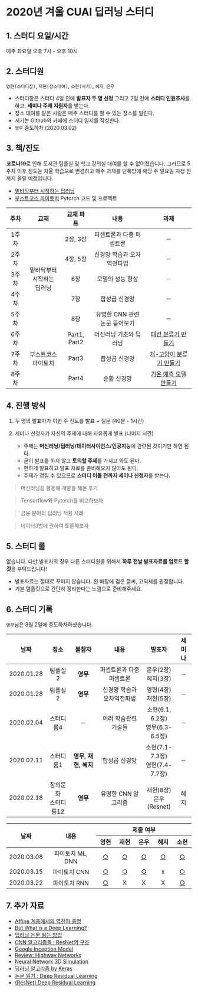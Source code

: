 # 2020년 겨울 CUAI 딥러닝 스터디

## 1. 스터디 요일/시간

매주 화요일 오후 7시 - 오후 10시

## 2. 스터디원

`영현(스터디장)`, `재현(장소대여)`, `소현(서기)`, `혜지`, `은우`

- 스터디장은 스터디 4일 전에 **발표자 두 명 선정** 그리고 2일 전에 **스터디 인원조사**를 하고, **세미나 주제 지원자**를 받는다.
- 장소 대여를 맡은 사람은 매주 스터디를 할 수 있는 장소를 빌린다.
- 서기는 Github와 카페에 스터디 일지를 작성한다.
- `영무` 중도하차 (2020.03.02)

## 3. 책/진도

**코로나19**로 인해 도서관 팀플실 및 학교 강의실 대여를 할 수 없어졌습니다. 그러므로 5주차 이후 진도는 자율 학습으로 변경하고 매주 과제를 단톡방에 해당 주 일요일 자정 전까지 올릴 예정입니다.

- [밑바닥부터 시작하는 딥러닝](http://www.yes24.com/Product/Goods/34970929?Acode=101)
- [부스트코스 파이토치](https://www.edwith.org/boostcourse-dl-pytorch) Pytorch 코드 및 프로젝트

<table style="text-align:center;">
    <thread>
        <tr>
            <th width="10%">주차</th>
            <th width="20%">교재</th>
            <th width="15%">교재 파트</th>
            <th width="30%">내용</th>
            <th width="25%">과제</th>
        </tr>
    </thread>
    <tbody>
        <tr>
            <td align="center">1주차</td>
            <td align="center" rowspan="5">밑바닥부터<br>시작하는<br>딥러닝</td>
            <td align="center">2장, 3장</td>
            <td align="center">퍼셉트론과 다중 퍼셉트론</td>
            <td align="center">─</td>
        </tr>
        <tr>
            <td align="center">2주차</td>
            <td align="center">4장, 5장</td>
            <td align="center">신경망 학습과 오차역전파법</td>
            <td align="center">─</td>
        </tr>
        <tr>
            <td align="center">3주차</td>
            <td align="center">6장</td>
            <td align="center">모델의 성능 향상</td>
            <td align="center">─</td>
        </tr>
        <tr>
            <td align="center">4주차</td>
            <td align="center">7장</td>
            <td align="center">합성곱 신경망</td>
            <td align="center">─</td>
        </tr>
        <tr>
            <td align="center">5주차</td>
            <td align="center">8장</td>
            <td align="center">유명한 CNN 관련 논문 뜯어보기</td>
            <td align="center">─</td>
        </tr>
        <tr>
            <td align="center">6주차</td>
            <td align="center" rowspan="3">부스트코스 파이토치</td>
            <td align="center">Part1, Part2</td>
            <td align="center">머신러닝 기초와 딥러닝</td>
            <td align="center"><a href="https://www.edwith.org/boostcourse-dl-pytorch/joinLectures/24380">패션 분류기 만들기</a></td>
        </tr>
        <tr>
            <td align="center">7주차</td>
            <td align="center">Part3</td>
            <td align="center">합성곱 신경망</td>
            <td align="center"><a href="https://www.edwith.org/boostcourse-dl-pytorch/joinLectures/24381">개-고양이 분류기 만들기</a></td>
        </tr>
        <tr>
            <td align="center">8주차</td>
            <td align="center">Part4</td>
            <td align="center">순환 신경망</td>
            <td align="center"><a href="https://www.edwith.org/boostcourse-dl-pytorch/joinLectures/24382">기온 예측 모델 만들기</a></td>
        </tr>
    </tbody>
</table>

## 4. 진행 방식

1. 두 명의 발표자가 이번 주 진도를 발표 + 질문 (40분 - 1시간)
2. 세미나 신청자가 자신의 주제에 대해 자유롭게 발표 (나머지 시간)

   - 주제는 **머신러닝/딥러닝/데이터사이언스/인공지능**에 관련된 것이기만 하면 된다.
   - 굳이 발표를 하지 않고 **토의할 주제**를 가지고 와도 된다.
   - 편하게 발표하고 발표 자료를 준비해오지 않아도 된다.
   - 주제가 겹칠 수 있으므로 **스터디 이틀 전까지 세미나 신청자**를 받는다.

> 머신러닝을 활용해 개발을 해본 후기

> Tensorflow와 Pytorch를 비교하보자

> 금융 분야의 딥러닝 적용 사례

> 데이터3법에 관하여 토론해보자

## 5. 스터디 룰

없습니다. 다만 발표자의 경우 다른 스터디원을 위해서 **하루 전날 발표자료를 업로드 할 것**을 부탁드립니다!

- 발표자료는 절대로 꾸미지 않습니다. 횐 바탕에 검은 글씨, 고딕체를 권장합니다.
- 기본 템플릿으로 간단히 정리한다는 느낌으로 준비해주세요.

## 6. 스터디 기록

`영무`님은 3월 2일에 중도하차하셨습니다.

<table style="text-align:center;">
    <thread>
        <tr>
            <th width="10%">날짜</th>
            <th width="15%">장소</th>
            <th width="17%">불참자</th>
            <th width="30%">내용</th>
            <th width="18%">발표자</th>
            <th width="10%">세미나</th>
        </tr>
    </thread>
    <tbody>
        <tr>
            <td align="center">2020.01.28</td>
            <td align="center">팀플실2</td>
            <td align="center"><b>영무</b></td>
            <td align="center">퍼셉트론과 다중 퍼셉트론</td>
            <td align="center">은우(2장)<br>혜지(3장)</td>
            <td align="center">─</td>
        </tr>
        <tr>
            <td align="center">2020.01.28</td>
            <td align="center">팀플실2</td>
            <td align="center"><b>영무</b></td>
            <td align="center">신경망 학습과 오차역전파법</td>
            <td align="center">영현(4장)<br>재현(5장)</td>
            <td align="center">─</td>
        </tr>
        <tr>
            <td align="center">2020.02.04</td>
            <td align="center">스터디룸4</td>
            <td align="center">─</td>
            <td align="center">여러 학습관련 기술들</td>
            <td align="center">소현(6.1, 6.2장)<br>영무(6.3-6.5장)</td>
            <td align="center">─</td>
        </tr>
        <tr>
            <td align="center">2020.02.11</td>
            <td align="center">스터디룸1</td>
            <td align="center"><b>영무, 재현, 혜지</b></td>
            <td align="center">합성곱 신경망</td>
            <td align="center">소현(7.1-7.3장)<br>영현(7.4-7.7장)</td>
            <td align="center">─</td>
        </tr>
        <tr>
            <td align="center">2020.02.18</td>
            <td align="center">창의문화<br>스터디룸12</td>
            <td align="center"><b>영무</b></td>
            <td align="center">유명한 CNN 알고리즘</td>
            <td align="center">재현(8장)<br>은우(Resnet)</td>
            <td align="center">혜지</td>
        </tr>
    </tbody>
</table>

<table>
    <thread>
        <tr>
            <th width="10%" rowspan="2">날짜</th>
            <th width="32%" rowspan="2">내용</th>
            <th width="58%" colspan="5">제출 여부</th>
        </tr>
        <tr>
            <th>영현</th>
            <th>재현</th>
            <th>은우</th>
            <th>혜지</th>
            <th>소현</th>
        </tr>
    </thread>
    <tbody>
        <tr>
            <td align="center">2020.03.08</td>
            <td align="center">파이토치 ML, DNN</td>
            <td align="center"><a href="https://github.com/CoodingPenguin/deep-learning-study-2020w/blob/master/week6/%EB%B6%80%EC%8A%A4%ED%8A%B8%EC%BD%94%EC%8A%A4%201%EC%A3%BC%EC%B0%A8%20(%EC%98%81%ED%98%84).png">○</a></td>
            <td align="center"><a href="https://github.com/CoodingPenguin/deep-learning-study-2020w/blob/master/week6/%EB%B6%80%EC%8A%A4%ED%8A%B8%EC%BD%94%EC%8A%A4%201%EC%A3%BC%EC%B0%A8%20(%EC%9E%AC%ED%98%84).png">○</a></td>
            <td align="center"><a href="https://github.com/CoodingPenguin/deep-learning-study-2020w/blob/master/week6/%EB%B6%80%EC%8A%A4%ED%8A%B8%EC%BD%94%EC%8A%A4%201%EC%A3%BC%EC%B0%A8%20(%EC%9D%80%EC%9A%B0).png">○</a></td>
            <td align="center"><a href="https://github.com/CoodingPenguin/deep-learning-study-2020w/blob/master/week6/%EB%B6%80%EC%8A%A4%ED%8A%B8%EC%BD%94%EC%8A%A4%201%EC%A3%BC%EC%B0%A8%20(%ED%98%9C%EC%A7%80).jpg">○</a></td>
            <td align="center"><a href="https://github.com/CoodingPenguin/deep-learning-study-2020w/blob/master/week6/%EB%B6%80%EC%8A%A4%ED%8A%B8%EC%BD%94%EC%8A%A4%201%EC%A3%BC%EC%B0%A8%20(%EC%86%8C%ED%98%84).png">○</a></td>
        </tr>
        <tr>
            <td align="center">2020.03.15</td>
            <td align="center">파이토치 CNN</td>
            <td align="center"><a href="https://github.com/CoodingPenguin/deep-learning-study-2020w/blob/master/week7/%EB%B6%80%EC%8A%A4%ED%8A%B8%EC%BD%94%EC%8A%A4%202%EC%A3%BC%EC%B0%A8%20(%EC%98%81%ED%98%84).png">○</a></td>
            <td align="center"><a href="https://github.com/CoodingPenguin/deep-learning-study-2020w/blob/master/week7/%EB%B6%80%EC%8A%A4%ED%8A%B8%EC%BD%94%EC%8A%A4%202%EC%A3%BC%EC%B0%A8%20(%EC%9E%AC%ED%98%84).png">○</a></td>
            <td align="center"><a href="https://github.com/CoodingPenguin/deep-learning-study-2020w/blob/master/week7/%EB%B6%80%EC%8A%A4%ED%8A%B8%EC%BD%94%EC%8A%A4%202%EC%A3%BC%EC%B0%A8%20(%EC%9D%80%EC%9A%B0).png">○</a></td>
            <td align="center">x</td>
            <td align="center"><a href="https://github.com/CoodingPenguin/deep-learning-study-2020w/blob/master/week7/%EB%B6%80%EC%8A%A4%ED%8A%B8%EC%BD%94%EC%8A%A4%202%EC%A3%BC%EC%B0%A8%20(%EC%86%8C%ED%98%84).png">○</a></td>
        </tr>
        <tr>
            <td align="center">2020.03.22</td>
            <td align="center">파이토치 RNN</td>
            <td align="center"><a href="https://github.com/CoodingPenguin/deep-learning-study-2020w/blob/master/week8/%EB%B6%80%EC%8A%A4%ED%8A%B8%EC%BD%94%EC%8A%A4%203%EC%A3%BC%EC%B0%A8%20(%EC%98%81%ED%98%84).png">○</a></td>
            <td align="center">X</td>
            <td align="center">X</td>
            <td align="center">X</td>
            <td align="center"><a href="https://github.com/CoodingPenguin/deep-learning-study-2020w/blob/master/week8/%EB%B6%80%EC%8A%A4%ED%8A%B8%EC%BD%94%EC%8A%A4%203%EC%A3%BC%EC%B0%A8%20(%EC%86%8C%ED%98%84).png">○</a></td>
        </tr>
    </tbody>
</table>

## 7. 추가 자료

- [Affine 계층에서의 역전파 증명](http://cs231n.stanford.edu/handouts/linear-backprop.pdf)
- [But What is a Deep Learning?](https://www.youtube.com/watch?v=aircAruvnKk)
- [딥러닝 논문 읽는 방법](https://github.com/HYU-AILAB/ai-seminar/wiki/%EB%85%BC%EB%AC%B8-%EC%84%A0%EC%A0%95-%EB%B0%8F-%EC%9D%BD%EB%8A%94-%EB%B0%A9%EB%B2%95)
- [CNN 알고리즘들 : ResNet의 구조](https://bskyvision.com/644)
- [Google Inception Model](https://norman3.github.io/papers/docs/google_inception.html)
- [Review: Highway Networks](https://towardsdatascience.com/review-highway-networks-gating-function-to-highway-image-classification-5a33833797b5)
- [Neural Network 3D Simulation](https://www.youtube.com/watch?v=3JQ3hYko51Y&feature=youtu.be)
- [딥러닝 알고리즘 by Keras](https://github.com/Machine-Learning-Tokyo/DL-workshop-series/blob/master/Part%20I%20-%20Convolution%20Operations/ConvNets.ipynb)
- [논문 읽기 : Deep Residual Learning](https://leechamin.tistory.com/184)
- [(ResNet) Deep Residual Learning](https://sike6054.github.io/blog/paper/first-post/)
